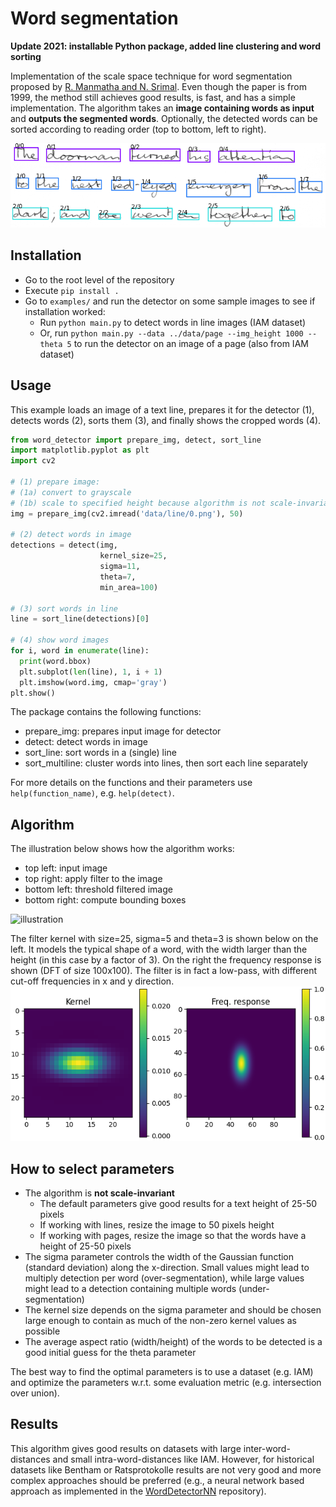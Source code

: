# Word segmentation

**Update 2021: installable Python package, added line clustering and word sorting**

Implementation of the scale space technique for word segmentation proposed by 
[R. Manmatha and N. Srimal](http://ciir.cs.umass.edu/pubfiles/mm-27.pdf). 
Even though the paper is from 1999, the method still achieves good results, is fast, and has a simple implementation. 
The algorithm takes an **image containing words as input** and **outputs the segmented words**.
Optionally, the detected words can be sorted according to reading order (top to bottom, left to right).

![example](./doc/example.png)

## Installation

* Go to the root level of the repository
* Execute `pip install .`
* Go to `examples/` and run the detector on some sample images to see if installation worked:
  * Run `python main.py` to detect words in line images (IAM dataset)
  * Or, run `python main.py --data ../data/page --img_height 1000 --theta 5` to run the detector on an image of a page (also from IAM dataset)

## Usage

This example loads an image of a text line, prepares it for the detector (1), detects words (2), 
sorts them (3), and finally shows the cropped words (4).

````python
from word_detector import prepare_img, detect, sort_line
import matplotlib.pyplot as plt
import cv2

# (1) prepare image:
# (1a) convert to grayscale
# (1b) scale to specified height because algorithm is not scale-invariant
img = prepare_img(cv2.imread('data/line/0.png'), 50)

# (2) detect words in image
detections = detect(img,
                    kernel_size=25,
                    sigma=11,
                    theta=7,
                    min_area=100)

# (3) sort words in line
line = sort_line(detections)[0]

# (4) show word images
for i, word in enumerate(line):
  print(word.bbox)
  plt.subplot(len(line), 1, i + 1)
  plt.imshow(word.img, cmap='gray')
plt.show()
````

The package contains the following functions:
* prepare_img: prepares input image for detector
* detect: detect words in image
* sort_line: sort words in a (single) line
* sort_multiline: cluster words into lines, then sort each line separately

For more details on the functions and their parameters use `help(function_name)`, e.g. `help(detect)`.


## Algorithm

The illustration below shows how the algorithm works:

* top left: input image
* top right: apply filter to the image
* bottom left: threshold filtered image
* bottom right: compute bounding boxes

![illustration](./doc/illustration.png)

The filter kernel with size=25, sigma=5 and theta=3 is shown below on the left. 
It models the typical shape of a word, with the width larger than the height (in this case by a factor of 3). 
On the right the frequency response is shown (DFT of size 100x100). 
The filter is in fact a low-pass, with different cut-off frequencies in x and y direction.
![kernel](./doc/kernel.png)


## How to select parameters

* The algorithm is **not scale-invariant**
    * The default parameters give good results for a text height of 25-50 pixels
    * If working with lines, resize the image to 50 pixels height
    * If working with pages, resize the image so that the words have a height of 25-50 pixels
* The sigma parameter controls the width of the Gaussian function (standard deviation) along the x-direction. Small
  values might lead to multiply detection per word (over-segmentation), while large values might lead to a detection
  containing multiple words (under-segmentation)
* The kernel size depends on the sigma parameter and should be chosen large enough to contain as much of the non-zero
  kernel values as possible
* The average aspect ratio (width/height) of the words to be detected is a good initial guess for the theta parameter

The best way to find the optimal parameters is to use a dataset (e.g. IAM) and optimize the parameters w.r.t. some
evaluation metric (e.g. intersection over union).

## Results

This algorithm gives good results on datasets with large inter-word-distances and small intra-word-distances like IAM.
However, for historical datasets like Bentham or Ratsprotokolle results are not very good and more complex approaches
should be preferred (e.g., a neural network based approach as implemented in
the [WordDetectorNN](https://github.com/githubharald/WordDetectorNN) repository).
